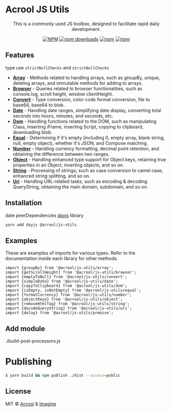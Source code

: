 # Acrool JS Utils

<p align="center">
    This is a commonly used JS toolbox, designed to facilitate rapid daily development.
</p>

<div align="center">

[![NPM](https://img.shields.io/npm/v/acrool/js-utils.svg?style=for-the-badge)](https://www.npmjs.com/package/acrool/js-utils)
[![npm downloads](https://img.shields.io/npm/dm/acrool/js-utils.svg?style=for-the-badge)](https://www.npmjs.com/package/acrool/js-utils)
[![npm](https://img.shields.io/npm/dt/acrool/js-utils.svg?style=for-the-badge)](https://www.npmjs.com/package/acrool/js-utils)
[![npm](https://img.shields.io/npm/l/acrool/js-utils?style=for-the-badge)](https://github.com/acrool/acrool/js-utils/blob/main/LICENSE)

</div>


## Features

type use `strictNullChecks` and `strictNullChecks`

- **[Array](/src/array)** - Methods related to handling arrays, such as groupBy, unique, deleting arrays, and immutable methods for adding to arrays.
- **[Browser](/src/browser)** - Queries related to browser functionalities, such as console.log, scroll height, window clientHeight.
- **[Convert](/src/convert)** - Type conversion, color code format conversion, file to base64, base64 to blob.
- **[Date](/src/date)** - Handling date ranges, simplifying date display, converting total seconds into hours, minutes, and seconds, etc.
- **[Dom](/src/dom)** - Handling functions related to the DOM, such as manipulating Class, inserting iFrame, inserting Script, copying to clipboard, downloading blob.
- **[Equal](/src/equal)** - Determining if it's empty (including 0, empty array, blank string, null, empty object), whether it's JSON, and Compose matching.
- **[Number](/src/number)** - Handling currency formatting, decimal point retention, and obtaining the difference between two ranges.
- **[Object](/src/object)** - Handling enhanced type support for Object.keys, retaining true properties in an Object, inverting objects, and so on.
- **[String](/src/string)** - Processing of strings, such as case conversion to camel case, enhanced string splitting, and so on.
- **[Uri](/src/uri)** - Handling URL-related tasks, such as encoding & decoding QueryString, obtaining the main domain, subdomain, and so on.

## Installation

date peerDependencies [dayjs](https://day.js.org/) library

```bash
yarn add dayjs @acrool/js-utils
```

## Examples

These are examples of imports for various types. Refer to the documentation inside each library for other methods.

```tsx
import {groupBy} from '@acrool/js-utils/array';
import {getScrollHeight} from '@acrool/js-utils/browser';
import {emptyToNull} from '@acrool/js-utils/convert';
import {simpleDate} from '@acrool/js-utils/date';
import {copyToClipboard} from '@acrool/js-utils/dom';
import {isEmpty, isNotEmpty} from '@acrool/js-utils/equal';
import {formatCurrency} from '@acrool/js-utils/number';
import {objectKeys} from '@acrool/js-utils/object';
import {removeHtmlTag} from '@acrool/js-utils/string';
import {decodeQueryString} from '@acrool/js-utils/uri';
import {delay} from '@acrool/js-utils/prmoise';
```

## Add module
./build-post-processors.js


# Publishing

```bash
$ yarn build && npm publish ./dist --access=public
```

## License

MIT © [Acrool](https://github.com/acrool) & [Imagine](https://github.com/imagine10255)


